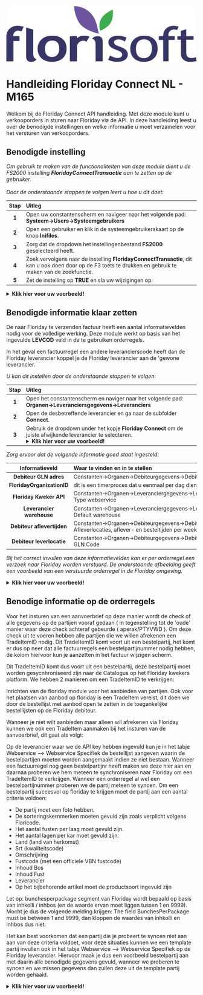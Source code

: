 <img src="../../fslogo.png" alt="Florisoft Corporate Logo">

# Handleiding Floriday Connect NL - M165

Welkom bij de Floriday Connect API handleiding. Met deze module kunt u verkooporders in sturen naar Floriday via de API. In deze handleiding leest u over de benodigde instellingen en welke informatie u moet verzamelen voor het versturen van verkooporders.

## Benodigde instelling

*Om gebruik te maken van de functionaliteiten van deze module dient u de FS2000 instelling **FloridayConnectTransactie** aan te zetten op de gebruiker.<br><br>Door de onderstaande stappen te volgen leert u hoe u dit doet:*

|Stap|Uitleg|
|:-:|:--|
|**1**|Open uw constantenscherm en navigeer naar het volgende pad:<BR>**Systeem→Users→Systeemgebruikers**|
|**2**|Open een gebruiker en klik in de systeemgebruikerskaart op de knop **Inifiles**.|
|**3**|Zorg dat de dropdown het instellingenbestand **FS2000** geselecteerd heeft.|
|**4**|Zoek vervolgens naar de instelling **FloridayConnectTransactie**, dit kan u ook doen door op de F3 toets te drukken en gebruik te maken van de zoekfunctie.|
|**5**|Zet de instelling op **TRUE** en sla uw wijzigingen op.|

<details><summary><b>Klik hier voor uw voorbeeld!</b></summary><img src="Connect/image1.png"></details>

## Benodigde informatie klaar zetten

De naar Floriday te verzenden factuur heeft een aantal informatievelden nodig voor de volledige werking. Deze module werkt op basis van het ingevulde **LEVCOD** veld in de te gebruiken orderregels.

In het geval een factuurregel een andere leverancierscode heeft dan de Floriday leverancier koppel je de Floriday leverancier aan de 'gewone leverancier. 

*U kan dit instellen door de onderstaande stappen te volgen:*

|Stap|Uitleg|
|:-:|:--|
|**1**|Open het constantenscherm en naviger naar het volgende pad:<br>**Organen→Leveranciersgegevens→Leveranciers**|
|**2**|Open de desbetreffende leverancier en ga naar de subfolder **Connect**.|
|**3**|Gebruik de dropdown under het kopje **Floriday Connect** om de juiste afwijkende leverancier te selecteren.<details><summary><b>Klik hier voor uw voorbeeld!</b></summary><img src="Connect/image3.png"></details>|


*Zorg ervoor dat de volgende informatie goed staat ingesteld:*

|Informatieveld|Waar te vinden en in te stellen|
|:-:|:--|
|**Debiteur GLN adres**|Constanten→Organen→Debiteurgegevens→Debiteuren→Debiteurkaart/Adressen: GLN Code|
|**FloridayOrganizationID**|dit is een timerproces dat u eenmaal per dag dient te draaien.|
|**Floriday Kweker API**|Constanten→Organen→Leveranciergegevens→Leveranciers→Leveranicerkaart/Webservice: Type webservice|
|**Leverancier warehouse**|Constanten→Organen→Leveranciergegevens→Leveranciers→Leveranicerkaart/Webservice: Default warehouse|
|**Debiteur aflevertijden**|Constanten→Organen→Debiteurgegevens→Debiteuren→Debiteurkaart/Internet/Webservice: Afleverlocaties, aflever- en besteltijden per weekdag|
|**Debiteur leverlocatie**|Constanten→Organen→Debiteurgegevens→Debiteuren→Debiteurkaart/Adressen/Afleveradres: GLN Code|

*Bij het correct invullen van deze informatievelden kan er per orderregel een verzoek naar Floriday worden verstuurd. De onderstaande afbeelding geeft een voorbeeld van een verstuurde orderregel in de Floriday omgeving.*

<details><summary><b>Klik hier voor uw voorbeeld!</b></summary><img src="Connect/image2.png"></details>

## Benodige informatie op de orderregels

Voor het insturen van een aanvoerbrief op deze manier wordt de check of alle gegevens op de partijen vooraf gedaan ( in tegenstelling tot de 'oude' manier waar deze check achteraf gebeurde ( aperak/PTYVWD ). Om deze check uit te voeren hebben alle partijen die we willen afrekenen een TradeItemID nodig. Dit TradeItemID komt voort uit een bestelpartij, het komt er dus op neer dat alle factuurregels een bestelpartijnummer nodig hebben, de kolom hiervoor kun je aanzetten in het factuur wijzigen scherm.

Dit TradeItemID komt dus voort uit een bestelpartij, deze bestelpartij moet worden gesycnhroniseerd zijn naar de Catalogus op het Floriday kwekers platform. We hebben 2 manieren om een TradeItemID te verkrijgen:

Inrichten van de floriday module voor het aanbieden van partijen. Ook voor het plaatsen van aanbod op floriday is een TradeItem vereist, dit doen we door de bestellijst met aanbod open te zetten in de toegankelijke bestellijsten op de Floriday debiteur.

Wanneer je niet wilt aanbieden maar alleen wil afrekenen via Floriday kunnen we ook een TradeItem aanmaken bij het insturen van de aanvoerbrief, dit gaat als volgt:

Op de leverancier waar we de API key hebben ingevuld kun je in het tabje Webservice --> Webservice Specifiek de bestellijst aangeven waarin de bestelpartijen moeten worden aangemaakt indien ze niet bestaan. Wanneer een factuurregel nog geen bestelpartijnr heeft maken we deze hier aan en daarnaa proberen we hem meteen te synchroniseren naar Floriday om een TradeItemID te verkrijgen. Wanneer een orderregel al wel een bestelpartijnummer proberen we de partij meteen te syncen. 
Om een bestelpartij succesvol op floriday te krijgen moet de partij aan een aantal criteria voldoen:

- De partij moet een foto hebben.
- De sorteringskernmerken moeten gevuld zijn zoals verplicht volgens Floricode.
- Het aantal fusten per laag moet gevuld zijn.
- Het aantal lagen per kar moet gevuld zijn.
- Land (land van herkomst)
- Srt (kwaliteitscode)
- Omschrijving
- Fustcode (met een officiele VBN fustcode)
- Inhoud Bos
- Inhoud Fust
- Leverancier
- Op het bijbehorende artikel moet de productsoort ingevuld zijn

Let op: bunchesperpackage segment van Floriday wordt bepaald op basis van inhkolli / inhbos (en de waarde ervan moet liggen tussen 1 en 9999). Mocht je dus de volgende melding krijgen: The field BunchesPerPackage must be between 1 and 9999, dan kloppen de waardes van inhkolli en inhbos dus niet.

Het kan best voorkomen dat een partij die je probeert te syncen niet aan aan van deze criteria voldoet, voor deze situaties kunnen we een template partij invullen ook in het tabje Webservice --> Webservice Specifiek op de Floriday leverancier.
Hiervoor maak je dus een voorbeeld bestelpartij aan met daarin alle benodigde gegevens gevuld, wanneer we proberen te syncen en we missen gegevens dan zullen deze uit de template partij worden gehaald.

<details><summary><b>Klik hier voor uw voorbeeld!</b></summary><img src="Connect/image4.png"></details>

